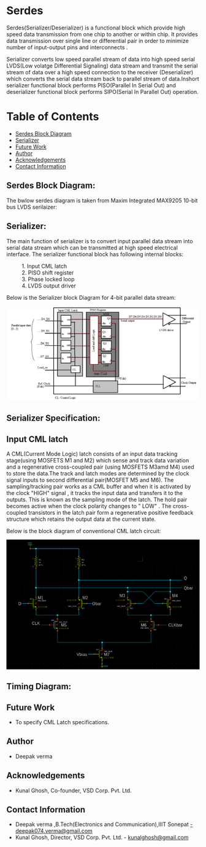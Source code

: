 # Serdes

Serdes(Serializer/Deserializer) is a functional block  which provide high speed data transmission from one chip to another or within chip. It provides data transmission over single line or differential pair in order to minimize number of input-output pins and interconnects .

Serializer converts low speed parallel stream of data into high speed serial  LVDS(Low volatge Differential Signaling) data stream and transmit the serial stream of data over a high speed connection to the receiver (Deserializer) which converts the serial data stream back to parallel stream of data.Inshort serializer functional block performs PISO(Parallel In Serial Out) and deserializer functional block performs SIPO(Serial In Parallel Out) operation.


# Table of Contents  
- [Serdes Block Diagram](#Serdes-Block-Diagram)  
- [Serializer](#Serializer)  
- [Future Work](#future-work) 
- [Author](#Author)
- [Acknowledgements](#Acknowledgements)  
- [Contact Information](#Contact-information) 

## Serdes Block Diagram:
The bwlow serdes diagram is taken from Maxim Integrated MAX9205 10-bit bus LVDS serilaizer:


## Serializer:
The main function of serializer is to convert input parallel data stream into serial data stream which can be transmitted at high speed electrical interface.
The serializer functional block has following internal blocks:

<dl>
    <dd> 1. Input CML latch </dd>
    <dd> 2. PISO shift register </dd>
    <dd> 3. Phase locked loop </dd>
    <dd> 4. LVDS output driver </dd>
</dl>
Below is the Serializer block Diagram for 4-bit parallel data stream:


![](https://github.com/Deepak42074/serdes/blob/main/Diagrams/Serializer_Block_Diagram.png)

## Serializer Specification:


## Input CML latch 
A CML(Current Mode Logic) latch consists of an input data tracking stage(using MOSFETS M1 and M2) which sense and track data variation and a regenerative cross-coupled pair (using MOSFETS M3amd M4) used to store the data.The track and latch modes are determined by the clock signal inputs to second differential pair(MOSFET M5 and M6).
The sampling/tracking pair works as a CML buffer and when it is activated by the clock "HIGH" signal , it tracks the input data and transfers it to the outputs. This is known as the sampling mode of the latch. The hold pair becomes active when  the clock polarity changes to " LOW" . The cross-coupled transistors in the latch pair form a regenerative positive feedback structure which retains the output data at the current state.
<!-- When CLK is HIGH ,the tail current flows completely through the tracking circuit, thereby allowing Vout to track Vin(Tracking pair works as CML buffer. In the latch-mode, when the signal CLK goes low, the tracking stage is disabled, whereas the latch pair is enabled storing the logic state at the output.The output of latch remains same till CLK is low.-->

Below is the block diagram of conventional CML latch circuit:

![](https://github.com/Deepak42074/serdes/blob/main/Diagrams/Conventional_CML_Latch.png)






## Timing Diagram:



## Future Work
* To specify CML Latch specifications.

## Author
* Deepak verma

## Acknowledgements  
* Kunal Ghosh, Co-founder, VSD Corp. Pvt. Ltd.

## Contact Information  
* Deepak verma ,B.Tech(Electronics and Communication),IIIT Sonepat -deepak074.verma@gmail.com
* Kunal Ghosh, Director, VSD Corp. Pvt. Ltd. - kunalghosh@gmail.com











